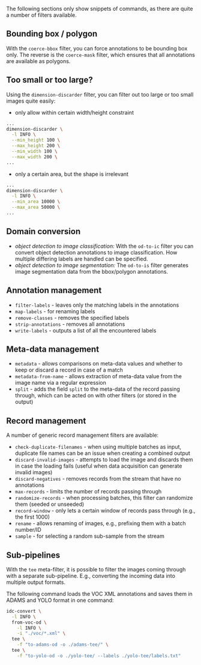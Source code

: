 The following sections only show snippets of commands, as there are quite a number of filters available.

## Bounding box / polygon

With the `coerce-bbox` filter, you can force annotations to be bounding box only.
The reverse is the `coerce-mask` filter, which ensures that all annotations are available as polygons.


## Too small or too large?

Using the `dimension-discarder` filter, you can filter out too large or too small images quite easily:

* only allow within certain width/height constraint

```bash
...
dimension-discarder \
  -l INFO \
  --min_height 100 \
  --max_height 200 \
  --min_width 100 \
  --max_width 200 \
...
```

* only a certain area, but the shape is irrelevant

```bash
...
dimension-discarder \
  -l INFO \
  --min_area 10000 \
  --max_area 50000 \
...
```

## Domain conversion

* *object detection to image classification:* With the `od-to-ic` filter you can convert object detection 
  annotations to image classification. How multiple differing labels are handled can be specified.
* *object detection to image segmentation:* The `od-to-is` filter generates image segmentation data 
  from the bbox/polygon annotations.


## Annotation management

* `filter-labels` - leaves only the matching labels in the annotations
* `map-labels` - for renaming labels
* `remove-classes` - removes the specified labels
* `strip-annotations` - removes all annotations
* `write-labels` - outputs a list of all the encountered labels


## Meta-data management

* `metadata` - allows comparisons on meta-data values and whether to keep or discard a record in case of a match
* `metadata-from-name` - allows extraction of meta-data value from the image name via a regular expression
* `split` - adds the field `split` to the meta-data of the record passing through, which can be acted on with other filters (or stored in the output)


## Record management

A number of generic record management filters are available:

* `check-duplicate-filenames` - when using multiple batches as input, duplicate file names can be an issue when creating a combined output
* `discard-invalid-images` - attempts to load the image and discards them in case the loading fails (useful when data acquisition can generate invalid images)
* `discard-negatives` - removes records from the stream that have no annotations
* `max-records` - limits the number of records passing through
* `randomize-records` - when processing batches, this filter can randomize them (seeded or unseeded)
* `record-window` - only lets a certain window of records pass through (e.g., the first 1000)
* `rename` - allows renaming of images, e.g., prefixing them with a batch number/ID
* `sample` - for selecting a random sub-sample from the stream


## Sub-pipelines

With the `tee` meta-filter, it is possible to filter the images coming through with a separate
sub-pipeline. E.g., converting the incoming data into multiple output formats.

The following command loads the VOC XML annotations and saves them in ADAMS and YOLO format
in one command:

```bash
idc-convert \
  -l INFO \
  from-voc-od \
    -l INFO \
    -i "./voc/*.xml" \
  tee \
    -f "to-adams-od -o ./adams-tee/" \
  tee \
    -f "to-yolo-od -o ./yolo-tee/ --labels ./yolo-tee/labels.txt"
```
